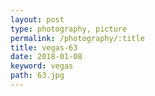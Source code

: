 ```yaml
---
layout: post
type: photography, picture
permalink: /photography/:title
title: vegas-63
date: 2018-01-08
keyword: vegas
path: 63.jpg
---
```



